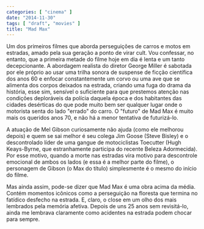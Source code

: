 ```yaml
---
categories: [ "cinema" ]
date: "2014-11-30"
tags: [ "draft", "movies" ]
title: "Mad Max"
---
```

Um dos primeiros filmes que aborda perseguições de carros e motos em estradas, amado pela sua geração a ponto de virar cult. Vou confessar, no entanto, que a primeira metade do filme hoje em dia é lenta e um tanto decepcionante. A abordagem realista do diretor George Miller é sabotada por ele próprio ao usar uma trilha sonora de suspense de ficção científica dos anos 60 e enfocar constantemente um corvo ou uma ave que se alimenta dos corpos deixados na estrada, criando uma fuga do drama da história, esse sim, sensível o suficiente para que prestemos atenção nas condições deploráveis da polícia daquela época e dos habitantes das cidades desérticas do que pode muito bem ser qualquer lugar onde o motorista senta do lado "errado" do carro. O "futuro" de Mad Max é muito mais os queridos anos 70, e não há a menor tentativa de futurizá-lo.

A atuação de Mel Gibson curiosamente não ajuda (como ele melhorou depois) e quem se sai melhor é seu colega Jim Goose (Steve Bisley) e o descontrolado líder de uma gangue de motociclistas Toecutter (Hugh Keays-Byrne, que estranhamente participa do recente Beleza Adormecida). Por esse motivo, quando a morte nas estradas vira motivo para descontrole emocional de ambos os lados (e essa é a melhor parte do filme), o personagem de Gibson (o Max do título) simplesmente é o mesmo do início do filme.

Mas ainda assim, pode-se dizer que Mad Max é uma obra acima da média. Contém momentos icônicos como a perseguição na floresta que termina no fatídico desfecho na estrada. E, claro, o close em um olho dos mais lembrados pela memória afetiva. Depois de uns 25 anos sem revisitá-lo, ainda me lembrava claramente como acidentes na estrada podem chocar para sempre.
